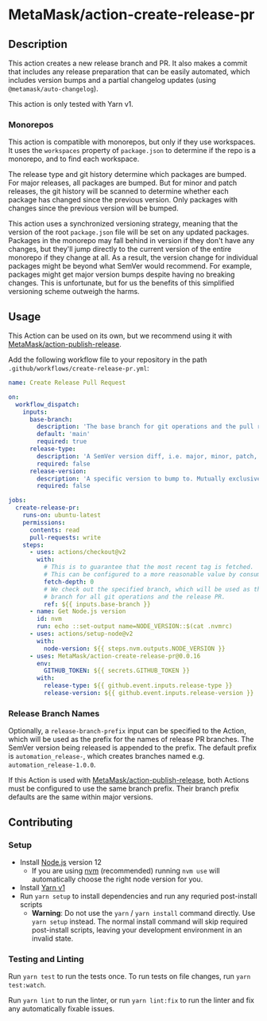# MetaMask/action-create-release-pr

## Description

This action creates a new release branch and PR. It also makes a commit that includes any release preparation that can be easily automated, which includes version bumps and a partial changelog updates (using `@metamask/auto-changelog`).

This action is only tested with Yarn v1.

### Monorepos

This action is compatible with monorepos, but only if they use workspaces. It uses the `workspaces` property of `package.json` to determine if the repo is a monorepo, and to find each workspace.

The release type and git history determine which packages are bumped. For major releases, all packages are bumped. But for minor and patch releases, the git history will be scanned to determine whether each package has changed since the previous version. Only packages with changes since the previous version will be bumped.

This action uses a synchronized versioning strategy, meaning that the version of the root `package.json` file will be set on any updated packages. Packages in the monorepo may fall behind in version if they don't have any changes, but they'll jump directly to the current version of the entire monorepo if they change at all. As a result, the version change for individual packages might be beyond what SemVer would recommend. For example, packages might get major version bumps despite having no breaking changes. This is unfortunate, but for us the benefits of this simplified versioning scheme outweigh the harms.

## Usage

This Action can be used on its own, but we recommend using it with [MetaMask/action-publish-release](https://github.com/MetaMask/action-publish-release).

Add the following workflow file to your repository in the path `.github/workflows/create-release-pr.yml`:

```yaml
name: Create Release Pull Request

on:
  workflow_dispatch:
    inputs:
      base-branch:
        description: 'The base branch for git operations and the pull request.'
        default: 'main'
        required: true
      release-type:
        description: 'A SemVer version diff, i.e. major, minor, patch, prerelease etc. Mutually exclusive with "release-version".'
        required: false
      release-version:
        description: 'A specific version to bump to. Mutually exclusive with "release-type".'
        required: false

jobs:
  create-release-pr:
    runs-on: ubuntu-latest
    permissions:
      contents: read
      pull-requests: write
    steps:
      - uses: actions/checkout@v2
        with:
          # This is to guarantee that the most recent tag is fetched.
          # This can be configured to a more reasonable value by consumers.
          fetch-depth: 0
          # We check out the specified branch, which will be used as the base
          # branch for all git operations and the release PR.
          ref: ${{ inputs.base-branch }}
      - name: Get Node.js version
        id: nvm
        run: echo ::set-output name=NODE_VERSION::$(cat .nvmrc)
      - uses: actions/setup-node@v2
        with:
          node-version: ${{ steps.nvm.outputs.NODE_VERSION }}
      - uses: MetaMask/action-create-release-pr@0.0.16
        env:
          GITHUB_TOKEN: ${{ secrets.GITHUB_TOKEN }}
        with:
          release-type: ${{ github.event.inputs.release-type }}
          release-version: ${{ github.event.inputs.release-version }}
```

### Release Branch Names

Optionally, a `release-branch-prefix` input can be specified to the Action, which will be used as the prefix for the names of release PR branches.
The SemVer version being released is appended to the prefix.
The default prefix is `automation_release-`, which creates branches named e.g. `automation_release-1.0.0`.

If this Action is used with [MetaMask/action-publish-release](https://github.com/MetaMask/action-publish-release), both Actions must be configured to use the same branch prefix.
Their branch prefix defaults are the same within major versions.

## Contributing

### Setup

- Install [Node.js](https://nodejs.org) version 12
  - If you are using [nvm](https://github.com/creationix/nvm#installation) (recommended) running `nvm use` will automatically choose the right node version for you.
- Install [Yarn v1](https://yarnpkg.com/en/docs/install)
- Run `yarn setup` to install dependencies and run any requried post-install scripts
  - **Warning**: Do not use the `yarn` / `yarn install` command directly. Use `yarn setup` instead. The normal install command will skip required post-install scripts, leaving your development environment in an invalid state.

### Testing and Linting

Run `yarn test` to run the tests once. To run tests on file changes, run `yarn test:watch`.

Run `yarn lint` to run the linter, or run `yarn lint:fix` to run the linter and fix any automatically fixable issues.
